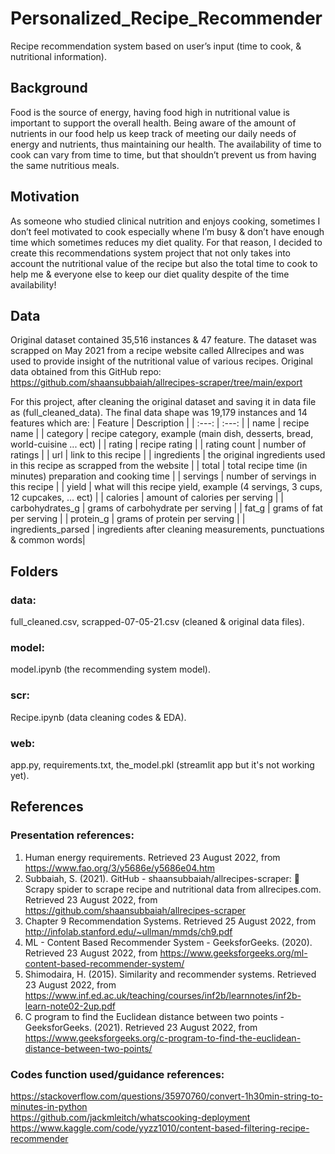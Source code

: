 # Personalized_Recipe_Recommender
Recipe recommendation system based on user’s input (time to cook, &amp; nutritional information).
## Background
Food is the source of energy, having food high in nutritional value is important to support the overall health. Being aware of the amount of nutrients in our food help us keep track of meeting our daily needs of energy and nutrients, thus maintaining our health. The availability of time to cook can vary from time to time, but that shouldn’t prevent us from having the same nutritious meals.
## Motivation
As someone who studied clinical nutrition and enjoys cooking, sometimes I don’t feel motivated to cook especially whene I’m busy & don’t have enough time which sometimes reduces my diet quality. For that reason, I decided to create this recommendations system project that not only takes into account the nutritional value of the recipe but also the total time to cook to help me & everyone else to keep our diet quality despite of the time availability!
## Data
Original dataset contained 35,516 instances & 47 feature. The dataset was scrapped on May 2021 from a recipe website called Allrecipes and was used to provide insight of the nutritional value of various recipes. Original data obtained from this GitHub repo:
https://github.com/shaansubbaiah/allrecipes-scraper/tree/main/export

For this project, after cleaning the original dataset and saving it in data file as (full_cleaned_data).
The final data shape was 19,179 instances and 14 features which are:
| Feature         | Description |
|  :---:          |   :---:     |
|  name           | recipe name |
| category        | recipe category, example (main dish, desserts, bread, world-cuisine ... ect) |
| rating          | recipe rating |
| rating count    | number of ratings |
| url             | link to this recipe |
| ingredients     | the original ingredients used in this recipe as scrapped from the website |
| total           | total recipe time (in minutes) preparation and cooking time |
| servings        | number of servings in this recipe |
| yield           | what will this recipe yield, example (4 servings, 3 cups, 12 cupcakes, ... ect) |
| calories        | amount of calories per serving |
| carbohydrates_g | grams of carbohydrate per serving |
| fat_g           | grams of fat per serving |
| protein_g       | grams of protein per serving |
| ingredients_parsed | ingredients after cleaning measurements, punctuations & common words|
## Folders
### data: 
full_cleaned.csv, scrapped-07-05-21.csv (cleaned & original data files).
### model: 
model.ipynb  (the recommending system model).
### scr: 
Recipe.ipynb (data cleaning codes & EDA).
### web:
app.py, requirements.txt, the_model.pkl (streamlit app but it's not working yet).
## References
### Presentation references:
1. Human energy requirements. Retrieved 23 August 2022, from https://www.fao.org/3/y5686e/y5686e04.htm
2. Subbaiah, S. (2021). GitHub - shaansubbaiah/allrecipes-scraper: 🥗 Scrapy spider to scrape recipe and nutritional data from allrecipes.com. Retrieved 23 August 2022, from https://github.com/shaansubbaiah/allrecipes-scraper
3. Chapter 9 Recommendation Systems. Retrieved 25 August 2022, from http://infolab.stanford.edu/~ullman/mmds/ch9.pdf
4. ML - Content Based Recommender System - GeeksforGeeks. (2020). Retrieved 23 August 2022, from https://www.geeksforgeeks.org/ml-content-based-recommender-system/
5. Shimodaira, H. (2015). Similarity and recommender systems. Retrieved 23 August 2022, from https://www.inf.ed.ac.uk/teaching/courses/inf2b/learnnotes/inf2b-learn-note02-2up.pdf
6. C program to find the Euclidean distance between two points - GeeksforGeeks. (2021). Retrieved 23 August 2022, from https://www.geeksforgeeks.org/c-program-to-find-the-euclidean-distance-between-two-points/

### Codes function used/guidance references:
https://stackoverflow.com/questions/35970760/convert-1h30min-string-to-minutes-in-python \
https://github.com/jackmleitch/whatscooking-deployment \
https://www.kaggle.com/code/yyzz1010/content-based-filtering-recipe-recommender 